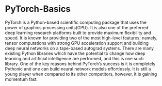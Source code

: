 # PyTorch-Basics
PyTorch is a Python-based scientific computing package that uses the power of graphics processing units(GPU). It is also one of the preferred deep learning research platforms built to provide maximum flexibility and speed. It is known for providing two of the most high-level features; namely, tensor computations with strong GPU acceleration support and building deep neural networks on a tape-based autograd systems. There are many existing Python libraries which have the potential to change how deep learning and artificial intelligence are performed, and this is one such library. One of the key reasons behind PyTorch’s success is it is completely Pythonic and one can build neural network models effortlessly. It is still a young player when compared to its other competitors, however, it is gaining momentum fast.
